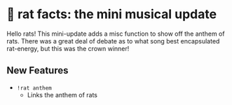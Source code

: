 # 🐀 rat facts: the mini musical update

Hello rats! This mini-update adds a misc function to show off the anthem of rats. There was a great deal of debate as to what song best encapsulated rat-energy, but this was the crown winner!

## New Features

-   `!rat anthem`
    -   Links the anthem of rats
